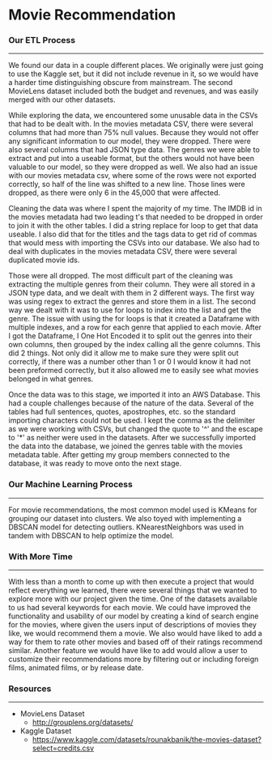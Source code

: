 # Movie Recommendation

### Our ETL Process
_____________________________________
We found our data in a couple different places. We originally were just going to use the Kaggle set, but it did not include revenue in it, so we would have a harder time distinguishing obscure from mainstream. The second MovieLens dataset included both the budget and revenues, and was easily merged with our other datasets.

While exploring the data, we encountered some unusable data in the CSVs that had to be dealt with. In the movies metadata CSV, there were several columns that had more than 75% null values. Because they would not offer any significant information to our model, they were dropped. There were also several columns that had JSON type data. The genres we were able to extract and put into a useable format, but the others would not have been valuable to our model, so they were dropped as well. We also had an issue with our movies metadata csv, where some of the rows were not exported correctly, so half of the line was shifted to a new line. Those lines were dropped, as there were only 6 in the 45,000 that were affected.

Cleaning the data was where I spent the majority of my time. The IMDB id in the movies metadata had two leading t's that needed to be dropped in order to join it with the other tables. I did a string replace for loop to get that data useable. I also did that for the titles and the tags data to get rid of commas that would mess with importing the CSVs into our database. We also had to deal with duplicates in the movies metadata CSV, there were several duplicated movie ids. 

Those were all dropped. The most difficult part of the cleaning was extracting the multiple genres from their column. They were all stored in a JSON type data, and we dealt with them in 2 different ways. The first way was using regex to extract the genres and store them in a list. The second way we dealt with it was to use for loops to index into the list and get the genre. The issue with using the for loops is that it created a Dataframe with multiple indexes, and a row for each genre that applied to each movie. After I got the Dataframe, I One Hot Encoded it to split out the genres into their own columns, then grouped by the index calling all the genre columns. This did 2 things. Not only did it allow me to make sure they were split out correctly, if there was a number other than 1 or 0 I would know it had not been preformed correctly, but it also allowed me to easily see what movies belonged in what genres. 

Once the data was to this stage, we imported it into an AWS Database. This had a couple challenges because of the nature of the data. Several of the tables had full sentences, quotes, apostrophes, etc. so the standard importing characters could not be used. I kept the comma as the delimiter as we were working with CSVs, but changed the quote to '^' and the escape to '*' as neither were used in the datasets. After we successfully imported the data into the database, we joined the genres table with the movies metadata table. After getting my group members connected to the database, it was ready to move onto the next stage.


### Our Machine Learning Process
_____________________________________
For movie recommendations, the most common model used is KMeans for grouping our dataset into clusters. We also toyed with implementing a DBSCAN model for detecting outliers. KNearestNeighbors was used in tandem with DBSCAN to help optimize the model. 


### With More Time
_____________________________________
With less than a month to come up with then execute a project that would reflect everything we learned, there were several things that we wanted to explore more with our project given the time. One of the datasets available to us had several keywords for each movie. We could have improved the functionality and usability of our model by creating a kind of search engine for the movies, where given the users input of descriptions of movies they like, we would recommend them a movie. We also would have liked to add a way for them to rate other movies and based off of their ratings recommend similar. Another feature we would have like to add would allow a user to customize their recommendations more by filtering out or including foreign films, animated films, or by release date.


### Resources
_____________________________________
- MovieLens Dataset
    - http://grouplens.org/datasets/
- Kaggle Dataset
    - https://www.kaggle.com/datasets/rounakbanik/the-movies-dataset?select=credits.csv
